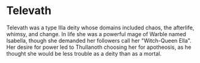 # Televath

<meta property="og:description" content="Televath was a type IIIb deity whose domains included chaos, the afterlife, whimsy, and change.">

Televath was a type IIIa deity whose domains included chaos, the afterlife, whimsy, and change. In life she was a powerful mage of Warble named Isabella, though she demanded her followers call her "Witch-Queen Ella". Her desire for power led to Thullanoth choosing her for apotheosis, as he thought she would be less trouble as a deity than as a mortal.